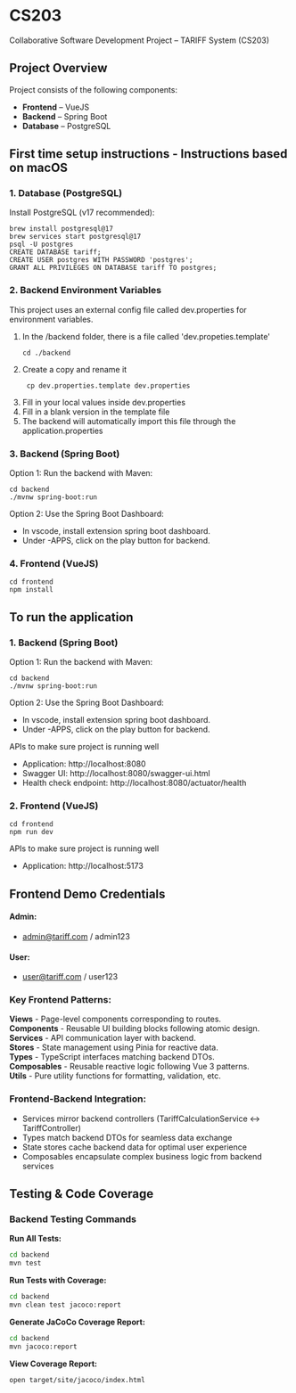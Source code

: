 # CS203
Collaborative Software Development Project – TARIFF System (CS203)

## Project Overview 
Project consists of the following components: 
- **Frontend** – VueJS  
- **Backend** – Spring Boot
- **Database** – PostgreSQL 

## First time setup instructions - Instructions based on macOS
### 1. Database (PostgreSQL) 

Install PostgreSQL (v17 recommended):  

    brew install postgresql@17  
    brew services start postgresql@17
    psql -U postgres
    CREATE DATABASE tariff;
    CREATE USER postgres WITH PASSWORD 'postgres';
    GRANT ALL PRIVILEGES ON DATABASE tariff TO postgres;

### 2. Backend Environment Variables
This project uses an external config file called dev.properties for environment variables.

1. In the /backend folder, there is a file called 'dev.propeties.template'
    ```   
    cd ./backend
2. Create a copy and rename it
   ```
    cp dev.properties.template dev.properties
3. Fill in your local values inside dev.properties
4. Fill in a blank version in the template file 
5. The backend will automatically import this file through the application.properties

### 3. Backend (Spring Boot)
    
Option 1: Run the backend with Maven:
    
    cd backend
    ./mvnw spring-boot:run
    
Option 2: Use the Spring Boot Dashboard:
  - In vscode, install extension spring boot dashboard. 
  - Under -APPS, click on the play button for backend. 

### 4. Frontend (VueJS)

    cd frontend
    npm install

## To run the application 
### 1. Backend (Spring Boot)
    
Option 1: Run the backend with Maven:
    
    cd backend
    ./mvnw spring-boot:run
    
Option 2: Use the Spring Boot Dashboard:
  - In vscode, install extension spring boot dashboard. 
  - Under -APPS, click on the play button for backend. 

APIs to make sure project is running well 
- Application: http://localhost:8080
- Swagger UI: http://localhost:8080/swagger-ui.html
- Health check endpoint: http://localhost:8080/actuator/health

### 2. Frontend (VueJS)

    cd frontend
    npm run dev

APIs to make sure project is running well 
- Application: http://localhost:5173

## Frontend Demo Credentials

#### Admin:
- admin@tariff.com / admin123   
#### User:
- user@tariff.com / user123   

### Key Frontend Patterns:

**Views** - Page-level components corresponding to routes.   
**Components** - Reusable UI building blocks following atomic design.   
**Services** - API communication layer with backend.   
**Stores** - State management using Pinia for reactive data.   
**Types** - TypeScript interfaces matching backend DTOs.   
**Composables** - Reusable reactive logic following Vue 3 patterns.   
**Utils** - Pure utility functions for formatting, validation, etc.

### Frontend-Backend Integration:
- Services mirror backend controllers (TariffCalculationService ↔ TariffController)
- Types match backend DTOs for seamless data exchange
- State stores cache backend data for optimal user experience
- Composables encapsulate complex business logic from backend services

## Testing & Code Coverage

### Backend Testing Commands

**Run All Tests:**
```bash
cd backend
mvn test
```

**Run Tests with Coverage:**
```bash
cd backend
mvn clean test jacoco:report
```

**Generate JaCoCo Coverage Report:**
```bash
cd backend
mvn jacoco:report
```

**View Coverage Report:**
```bash
open target/site/jacoco/index.html
```
